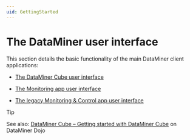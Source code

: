 ```yaml
---
uid: GettingStarted
---
```


# The DataMiner user interface

This section details the basic functionality of the main DataMiner client applications:

- [The DataMiner Cube user interface](xref:The_DataMiner_Cube_user_interface)

- [The Monitoring app user interface](xref:The_Monitoring_app_user_interface)

- [The legacy Monitoring & Control app user interface](xref:The_legacy_Monitoring_Control_app_user_interface#the-legacy-monitoring--control-app-user-interface)

> [!TIP]
> See also: [DataMiner Cube – Getting started with DataMiner Cube](https://community.dataminer.services/video/dataminer-cube-getting-started-with-dataminer-cube/) on DataMiner Dojo
